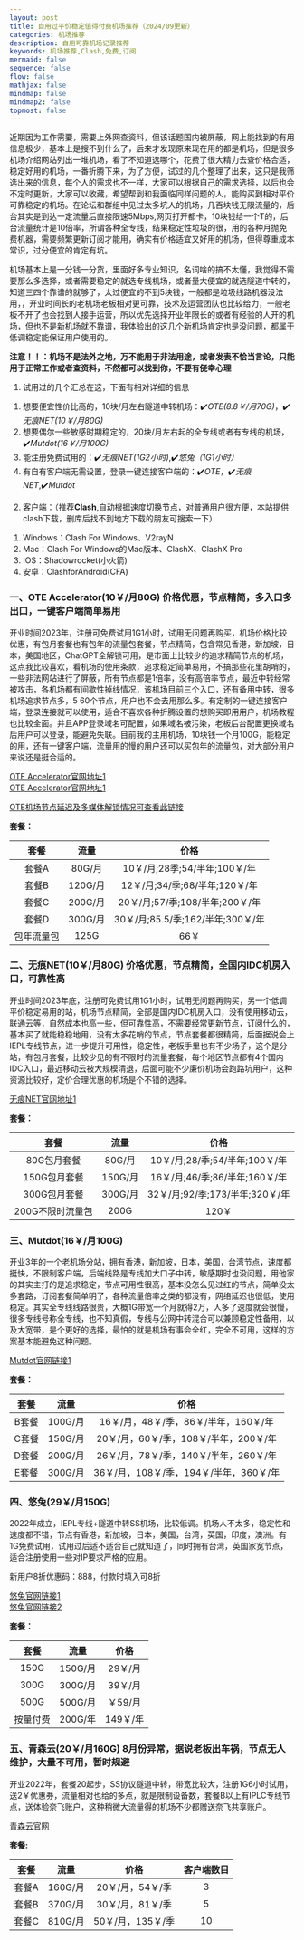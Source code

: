 ```yaml
---
layout: post
title: 自用过平价稳定值得付费机场推荐（2024/09更新）
categories: 机场推荐
description: 自用可靠机场记录推荐
keywords: 机场推荐,Clash,免费,订阅
mermaid: false
sequence: false
flow: false
mathjax: false
mindmap: false
mindmap2: false
topmost: false
---
```

近期因为工作需要，需要上外网查资料，但该话题国内被屏蔽，网上能找到的有用信息极少，基本上是搜不到什么了，后来才发现原来现在用的都是机场，但是很多机场介绍网站列出一堆机场，看了不知道选哪个，花费了很大精力去查价格合适，稳定好用的机场，一番折腾下来，为了方便，试过的几个整理了出来，这只是我筛选出来的信息，每个人的需求也不一样，大家可以根据自己的需求选择，以后也会不定时更新，大家可以收藏，希望帮到和我面临同样问题的人，能购买到相对平价可靠稳定的机场。在论坛和群组中见过太多坑人的机场，几百块钱无限流量的，后台其实是到达一定流量后直接限速5Mbps,网页打开都卡，10块钱给一个T的，后台流量统计是10倍率，所谓各种全专线，结果稳定性垃圾的很，用的各种月抛免费机器，需要频繁更新订阅才能用，确实有价格适宜又好用的机场，但得尊重成本常识，过分便宜的肯定有坑。  

机场基本上是一分钱一分货，里面好多专业知识，名词啥的搞不太懂，我觉得不需要那么多选择，或者需要稳定的就选专线机场，或者量大便宜的就选隧道中转的，知道三四个靠谱的就够了，太过便宜的不到5块钱，一般都是垃圾线路机器没法用，，开业时间长的老机场老板相对更可靠，技术及运营团队也比较给力，一般老板不开了也会找到人接手运营，所以优先选择开业年限长的或者有经验的人开的机场，但也不是新机场就不靠谱，我体验出的这几个新机场肯定也是没问题，都属于低调稳定能保证用户使用的。   

**注意！！：机场不是法外之地，万不能用于非法用途，或者发表不恰当言论，只能用于正常工作或者查资料，不然都可以找到你，不要有侥幸心理**

1. 试用过的几个汇总在这，下面有相对详细的信息    
1) 想要便宜性价比高的，10块/月左右隧道中转机场：✔️*OTE(8.8￥/月70G)*，✔️*无痕NET(10￥/月80G)*  
2) 想要偶尔一些敏感时期稳定的，20块/月左右起的全专线或者有专线的机场，✔️*Mutdot(16￥/月100G)*                   
3) 能注册免费试用的：✔️*无痕NET(1G2小时)*,✔️*悠兔（1G1小时）*           
4) 有自有客户端无需设置，登录一键连接客户端的：✔️*OTE*，✔️*无痕NET*,✔️*Mutdot*                 


2. 客户端：（推荐**Clash**,自动根据速度切换节点，对普通用户很方便，本站提供clash下载，删库后找不到地方下载的朋友可搜索一下）  
1) Windows：Clash For Windows、V2rayN      
2) Mac：Clash For Windows的Mac版本、ClashX、ClashX Pro     
3) IOS：Shadowrocket(小火箭)    
4) 安卓：ClashforAndroid(CFA)     

### 一、OTE Accelerator(10￥/月80G) 价格优惠，节点精简，多入口多出口，一键客户端简单易用

开业时间2023年，注册可免费试用1G1小时，试用无问题再购买，机场价格比较优惠，有包月套餐也有包年的流量包套餐，节点精简，包含常见香港，新加坡，日本，美国地区，ChatGPT全解锁可用，是市面上比较少的追求精简节点的机场，这点我比较喜欢，看机场的使用条款，追求稳定简单易用，不搞那些花里胡哨的，一些非法网站进行了屏蔽，所有节点都是1倍率，没有高倍率节点，最近中转经常被攻击，各机场都有间歇性掉线情况，该机场目前三个入口，还有备用中转，很多机场追求节点多，5 60个节点，用户也不会去用那么多。有定制的一键连接客户端，登录连接就可以使用，适合不喜欢各种折腾设置的想购买即用用户，机场教程也比较全面。并且APP登录域名可配置，如果域名被污染，老板后台配置更换域名后用户可以登录，能避免失联。目前我的主用机场，10块钱一个月100G，能稳定的用，还有一键客户端，流量用的慢的用户还可以买包年的流量包，对大部分用户来说还是挺合适的。

[OTE Accelerator官网地址1](https://uso.oteacc.org/passport.html#/register?code=NJ0rQD4l)     
[OTE Accelerator官网地址1](https://ust.oteacc.org/passport.html#/register?code=NJ0rQD4l)    

[OTE机场节点延迟及多媒体解锁情况可查看此链接](https://www.openwayz.com/OTE/)


**套餐：**

套餐 |  流量 | 价格 
:-: |  :-: | :-: 
套餐A | 80G/月 |10￥/月;28季;54/半年;100￥/年
套餐B | 120G/月 |12￥/月;34/季;68/半年;120￥/年
套餐C | 200G/月 |20￥/月;57/季;108/半年;200￥/年
套餐D | 300G/月|30￥/月;85.5/季;162/半年;300￥/年
包年流量包 | 125G |66￥

### 二、无痕NET(10￥/月80G) 价格优惠，节点精简，全国内IDC机房入口，可靠性高

开业时间2023年底，注册可免费试用1G1小时，试用无问题再购买，另一个低调平价稳定易用的站，机场节点精简，全部是国内IDC机房入口，没有使用移动云，联通云等，自然成本也高一些，但可靠性高，不需要经常更新节点，订阅什么的，基本买了就能稳稳地用，没有太多花哨的节点，节点套餐都很精简，后面据说会上IEPL专线节点，进一步提升可用性，稳定性，老板手里也有不少场子，这个是分站，有包月套餐，比较少见的有不限时的流量套餐，每个地区节点都有4个国内IDC入口，最近移动云被大规模清退，后面可能不少廉价机场会跑路坑用户，这种资源比较好，定价合理优惠的机场是个不错的选择。

[无痕NET官网地址1](https://us.wuhenlink.cc/pass.html#/register?code=bv1QpNiK)      

**套餐：**

套餐 |  流量 | 价格 
:-: |  :-: | :-: 
80G包月套餐 | 80G/月 |10￥/月;28/季;54/半年;100￥/年
150G包月套餐 | 150G/月 |16￥/月;46/季;86/半年;160￥/年
300G包月套餐 | 300G/月 |32￥/月;92/季;173/半年;320￥/年
200G不限时流量包 | 200G|120￥

### 三、Mutdot(16￥/月100G)

开业3年的一个老机场分站，拥有香港，新加坡，日本，美国，台湾节点，速度都挺快，不限制客户端，后端线路是专线加大口子中转，敏感期时也没问题，用他家的其实主打的是追求稳定，节点可用性很高，基本没怎么见过红的节点，简单没太多套路，订阅套餐简单明了，各种流量倍率之类的都没有，网络延迟也很低，使用稳定。其实全专线线路很贵，大概1G带宽一个月就得2万，人多了速度就会很慢，很多专线号称全专线，也不知真假，专线与公网中转混合可以兼顾稳定性备用，以及大宽带，是个更好的选择，最怕的就是机场有事会全红，完全不可用，这样的方案基本能避免这种问题。    

[Mutdot官网链接1](https://user.mutdot.com/sec.html#/register?code=jbeHddjH)  
 
**套餐：**

套餐 |  流量 | 价格 
:-: |  :-: | :-: 
B套餐 | 100G/月 |16￥/月，48￥/季，86￥/半年，160￥/年
C套餐 | 150G/月 |20￥/月，60￥/季，108￥/半年，200￥/年
D套餐 | 200G/月 |26￥/月，78￥/季，140￥/半年，260￥/年
E套餐 | 300G/月|36￥/月，108￥/季，194￥/半年，360￥/年

### 四、悠兔(29￥/月150G)

2022年成立，IEPL专线+隧道中转SS机场，比较低调。机场人不太多，稳定性和速度都不错，节点有香港，新加坡，日本，美国，台湾，英国，印度，澳洲。有1G免费试用，试用过后适不适合自己就知道了，同时拥有台湾，英国家宽节点，适合注册使用一些对IP要求严格的应用。  

新用户8折优惠码：888，付款时填入可8折

[悠兔官网链接1](https://youtu6.shop/#/register?code=7G2Hi8Lb)  
[悠兔官网链接2](https://youtunice.com?path=register&code=7G2Hi8Lb)

**套餐：**

套餐 |  流量 | 价格 
:-: |  :-: | :-: 
150G | 150G/月 |29￥/月
300G | 300G/月 |39￥/月
500G | 500G/月 |￥59/月
按量付费 | 200G/年|149￥/年

### 五、青森云(20￥/月160G)  8月份异常，据说老板出车祸，节点无人维护，大量不可用，暂时规避

开业2022年，套餐20起步，SS协议隧道中转，带宽比较大，注册1G6小时试用，送2￥优惠券，流量相对也给的多点，就是限制设备数，套餐B以上有IPLC专线节点，送体验奈飞账户，这种稍微大流量得的机场不少都赠送奈飞共享账户。            

[青森云官网](https://sub.cccc.gg/auth/register?code=OrvAtN )

**套餐:**

套餐 |  流量 | 价格 |客户端数目 
:-:  | :-: | :-: | :-:
套餐A | 160G/月 | 20￥/月，54￥/季 | 3
套餐B | 370G/月 | 30￥/月，81￥/季 | 5
套餐C | 810G/月 | 50￥/月，135￥/季 | 10